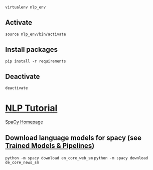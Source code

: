 `virtualenv nlp_env`

## Activate
`source nlp_env/bin/activate`

## Install packages
`pip install -r requirements`

## Deactivate
`deactivate`

# [NLP Tutorial](https://www.kaggle.com/learn/natural-language-processing)

[SpaCy Homepage](https://spacy.io/)

## Download language models for spacy (see [Trained Models & Pipelines](https://spacy.io/models))
`python -m spacy download en_core_web_sm`
`python -m spacy download de_core_news_sm`